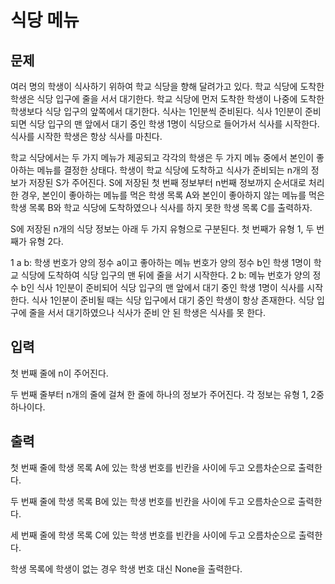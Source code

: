 # 식당 메뉴
## 문제
여러 명의 학생이 식사하기 위하여 학교 식당을 향해 달려가고 있다. 학교 식당에 도착한 학생은 식당 입구에 줄을 서서 대기한다. 학교 식당에 먼저 도착한 학생이 나중에 도착한 학생보다 식당 입구의 앞쪽에서 대기한다. 식사는 1인분씩 준비된다. 식사 1인분이 준비되면 식당 입구의 맨 앞에서 대기 중인 학생 1명이 식당으로 들어가서 식사를 시작한다. 식사를 시작한 학생은 항상 식사를 마친다.

학교 식당에서는 두 가지 메뉴가 제공되고 각각의 학생은 두 가지 메뉴 중에서 본인이 좋아하는 메뉴를 결정한 상태다. 학생이 학교 식당에 도착하고 식사가 준비되는 n개의 정보가 저장된 S가 주어진다. S에 저장된 첫 번째 정보부터 n번째 정보까지 순서대로 처리한 경우, 본인이 좋아하는 메뉴를 먹은 학생 목록 A와 본인이 좋아하지 않는 메뉴를 먹은 학생 목록 B와 학교 식당에 도착하였으나 식사를 하지 못한 학생 목록 C를 출력하자.

S에 저장된 n개의 식당 정보는 아래 두 가지 유형으로 구분된다. 첫 번째가 유형 1, 두 번째가 유형 2다.

1 a b: 학생 번호가 양의 정수 a이고 좋아하는 메뉴 번호가 양의 정수 b인 학생 1명이 학교 식당에 도착하여 식당 입구의 맨 뒤에 줄을 서기 시작한다.
2 b: 메뉴 번호가 양의 정수 b인 식사 1인분이 준비되어 식당 입구의 맨 앞에서 대기 중인 학생 1명이 식사를 시작한다.
식사 1인분이 준비될 때는 식당 입구에서 대기 중인 학생이 항상 존재한다. 식당 입구에 줄을 서서 대기하였으나 식사가 준비 안 된 학생은 식사를 못 한다.

## 입력
첫 번째 줄에 n이 주어진다.

두 번째 줄부터 n개의 줄에 걸쳐 한 줄에 하나의 정보가 주어진다. 각 정보는 유형 1, 2중 하나이다.

## 출력
첫 번째 줄에 학생 목록 A에 있는 학생 번호를 빈칸을 사이에 두고 오름차순으로 출력한다.

두 번째 줄에 학생 목록 B에 있는 학생 번호를 빈칸을 사이에 두고 오름차순으로 출력한다.

세 번째 줄에 학생 목록 C에 있는 학생 번호를 빈칸을 사이에 두고 오름차순으로 출력한다.

학생 목록에 학생이 없는 경우 학생 번호 대신 None을 출력한다.